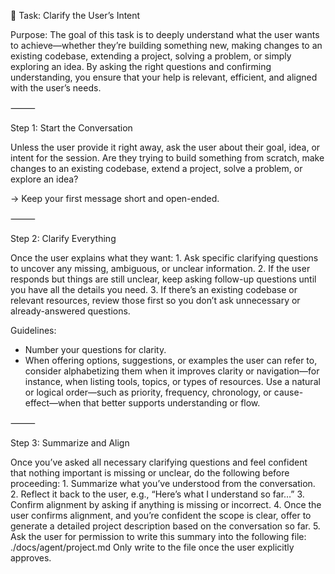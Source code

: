 📝 Task: Clarify the User’s Intent

Purpose:
The goal of this task is to deeply understand what the user wants to achieve—whether they’re building something new, making changes to an existing codebase, extending a project, solving a problem, or simply exploring an idea. By asking the right questions and confirming understanding, you ensure that your help is relevant, efficient, and aligned with the user’s needs.

⸻

Step 1: Start the Conversation

Unless the user provide it right away, ask the user about their goal, idea, or intent for the session. Are they trying to build something from scratch, make changes to an existing codebase, extend a project, solve a problem, or explore an idea?

→ Keep your first message short and open-ended.

⸻

Step 2: Clarify Everything

Once the user explains what they want:
	1.	Ask specific clarifying questions to uncover any missing, ambiguous, or unclear information.
	2.	If the user responds but things are still unclear, keep asking follow-up questions until you have all the details you need.
	3.	If there’s an existing codebase or relevant resources, review those first so you don’t ask unnecessary or already-answered questions.

Guidelines:
- Number your questions for clarity.
- When offering options, suggestions, or examples the user can refer to, consider alphabetizing them when it improves clarity or navigation—for instance, when listing tools, topics, or types of resources.
Use a natural or logical order—such as priority, frequency, chronology, or cause-effect—when that better supports understanding or flow.

⸻

Step 3: Summarize and Align

Once you’ve asked all necessary clarifying questions and feel confident that nothing important is missing or unclear, do the following before proceeding:
	1.	Summarize what you’ve understood from the conversation.
	2.	Reflect it back to the user, e.g., “Here’s what I understand so far…”
	3.	Confirm alignment by asking if anything is missing or incorrect.
	4.	Once the user confirms alignment, and you’re confident the scope is clear, offer to generate a detailed project description based on the conversation so far.
	5.	Ask the user for permission to write this summary into the following file: ./docs/agent/project.md Only write to the file once the user explicitly approves.